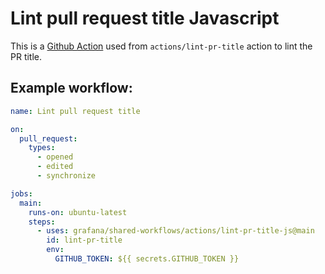 # Lint pull request title Javascript

This is a [Github Action](https://github.com/features/actions) used from `actions/lint-pr-title` action to lint the PR title.

## Example workflow:

```yml
name: Lint pull request title

on:
  pull_request:
    types:
      - opened
      - edited
      - synchronize

jobs:
  main:
    runs-on: ubuntu-latest
    steps:
      - uses: grafana/shared-workflows/actions/lint-pr-title-js@main
        id: lint-pr-title
        env:
          GITHUB_TOKEN: ${{ secrets.GITHUB_TOKEN }}
```
